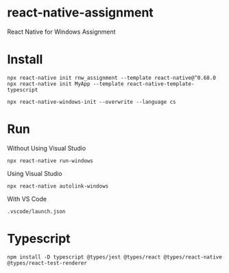 # react-native-assignment
React Native for Windows Assignment

# Install

    npx react-native init rnw_assignment --template react-native@^0.68.0
    npx react-native init MyApp --template react-native-template-typescript
    
    npx react-native-windows-init --overwrite --language cs

# Run

Without Using Visual Studio

    npx react-native run-windows

Using Visual Studio

    npx react-native autolink-windows

With VS Code

    .vscode/launch.json

# Typescript

    npm install -D typescript @types/jest @types/react @types/react-native @types/react-test-renderer

